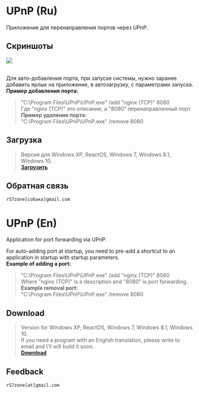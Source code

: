 # UPnP (Ru)
Приложение для перенаправления портов через UPnP.

## Скриншоты
![](https://cloud.githubusercontent.com/assets/9499881/21643151/28b7f9de-d2a0-11e6-911c-8b55c4a0b948.png)<br><br>

Для авто-добавления порта, при запуске системы, нужно заранее добавить ярлык на приложение, в автозагрузку, с параметрами запуска.<br>
**Пример добавления порта:**
>"C:\Program Files\UPnP\UPnP.exe" /add "nginx (TCP)" 8080<br>
Где "nginx (TCP)" это описание, а "8080" перенаправленный порт.<br>
**Пример удаление порта:**<br>
>"C:\Program Files\UPnP\UPnP.exe" /remove 8080

## Загрузка
>Версия для Windows XP, ReactOS, Windows 7, Windows 8.1, Windows 10.<br>
**[Загрузить](https://github.com/r57zone/UPnP/releases)**

## Обратная связь
`r57zone[собака]gmail.com`

# UPnP (En)
Application for port forwarding via UPnP.<br>

For auto-adding port at startup, you need to pre-add a shortcut to an application in startup with startup parameters.<br>
**Example of adding a port:**
>"C:\Program Files\UPnP\UPnP.exe" /add "nginx (TCP)" 8080<br>
Where "nginx (TCP)" is a description and "8080" is port forwarding.<br>
**Example removal port:**<br>
>"C:\Program Files\UPnP\UPnP.exe" /remove 8080

## Download
>Version for Windows XP, ReactOS, Windows 7, Windows 8.1, Windows 10.<br>
>If you need a program with an English translation, please write to email and I'll will build it soon.<br>
**[Download](https://github.com/r57zone/UPnP/releases)**

## Feedback
`r57zone[at]gmail.com`